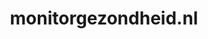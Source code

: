 ---
layout: post
title:  "monitorgezondheid.nl"
internal_url:  "/dutchgov/monitorgezondheid.nl.html"
categories: dutchgov
---